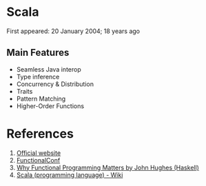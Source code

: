 # Scala

First appeared: 20 January 2004; 18 years ago

## Main Features
- Seamless Java interop
- Type inference
- Concurrency & Distribution
- Traits
- Pattern Matching
- Higher-Order Functions

# References
1. [Official website](https://scala-lang.org/)
2. [FunctionalConf](https://functionalconf.com/)
3. [Why Functional Programming Matters by John Hughes (Haskell)](http://www.cse.chalmers.se/~rjmh/Papers/whyfp.html)
4. [Scala (programming language) - Wiki](https://en.wikipedia.org/wiki/Scala_(programming_language))
